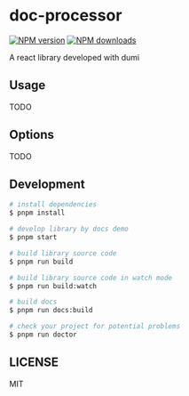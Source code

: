 # doc-processor

[![NPM version](https://img.shields.io/npm/v/doc-processor.svg?style=flat)](https://npmjs.org/package/doc-processor)
[![NPM downloads](http://img.shields.io/npm/dm/doc-processor.svg?style=flat)](https://npmjs.org/package/doc-processor)

A react library developed with dumi

## Usage

TODO

## Options

TODO

## Development

```bash
# install dependencies
$ pnpm install

# develop library by docs demo
$ pnpm start

# build library source code
$ pnpm run build

# build library source code in watch mode
$ pnpm run build:watch

# build docs
$ pnpm run docs:build

# check your project for potential problems
$ pnpm run doctor
```

## LICENSE

MIT
